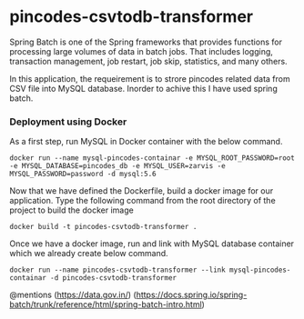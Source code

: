 # pincodes-csvtodb-transformer

Spring Batch is one of the Spring frameworks that provides functions for processing large volumes of data in batch jobs. That includes logging, transaction management, job restart, job skip, statistics, and many others.

In this application, the requeirement is to strore pincodes related data from CSV file into MySQL database. Inorder to achive this I have used spring batch.

### Deployment using Docker

As a first step, run MySQL in Docker container with the below command.

`docker run --name mysql-pincodes-containar -e MYSQL_ROOT_PASSWORD=root -e MYSQL_DATABASE=pincodes_db -e MYSQL_USER=zarvis -e MYSQL_PASSWORD=password -d mysql:5.6`

Now that we have defined the Dockerfile, build a docker image for our application. Type the following command from the root directory of the project to build the docker image

`docker build -t pincodes-csvtodb-transformer .`

Once we have a docker image, run and link with MySQL database container which we already create below command.

`docker run --name pincodes-csvtodb-transformer --link mysql-pincodes-containar -d pincodes-csvtodb-transformer`

@mentions (https://data.gov.in/) (https://docs.spring.io/spring-batch/trunk/reference/html/spring-batch-intro.html)
